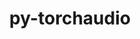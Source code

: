 ---
title: "py-torchaudio"
layout: cache
categories: [package, v0.22.5]
meta: {"compilers": ["gcc@=11.4.0"], "num_specs": 2, "num_specs_by_stack": {"ml-linux-x86_64-cpu": 1, "ml-linux-x86_64-cuda": 1, "root": 2}, "oss": ["ubuntu22.04"], "platforms": ["linux"], "stacks": ["ml-linux-x86_64-cpu", "ml-linux-x86_64-cuda", "root"], "targets": ["x86_64_v3"], "versions": ["2.3.0"]}
spec_details: [{"compiler": "gcc@=11.4.0", "hash": "fo5iwkjazidnvjtlyzpat6kz2mbbbz4l", "os": "ubuntu22.04", "platform": "linux", "size": "-", "stacks": ["ml-linux-x86_64-cpu", "root"], "tarball": "https://binaries.spack.io/v0.22.5/build_cache/linux-ubuntu22.04-x86_64_v3/gcc-11.4.0/py-torchaudio-2.3.0/linux-ubuntu22.04-x86_64_v3-gcc-11.4.0-py-torchaudio-2.3.0-fo5iwkjazidnvjtlyzpat6kz2mbbbz4l.spack", "target": "x86_64_v3", "variants": ["build_system=python_pip"], "versions": ["2.3.0"]}, {"compiler": "gcc@=11.4.0", "hash": "yqanj4b5xwal3ukb7wpvdtcw2goqvklu", "os": "ubuntu22.04", "platform": "linux", "size": "-", "stacks": ["ml-linux-x86_64-cuda", "root"], "tarball": "https://binaries.spack.io/v0.22.5/build_cache/linux-ubuntu22.04-x86_64_v3/gcc-11.4.0/py-torchaudio-2.3.0/linux-ubuntu22.04-x86_64_v3-gcc-11.4.0-py-torchaudio-2.3.0-yqanj4b5xwal3ukb7wpvdtcw2goqvklu.spack", "target": "x86_64_v3", "variants": ["build_system=python_pip"], "versions": ["2.3.0"]}]
---